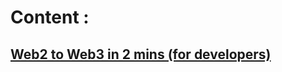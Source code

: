 

# Content :

## [Web2 to Web3 in 2 mins (for developers)](https://www.youtube.com/watch?v=rgeQwaJQ4MM "VPC 和子網路")